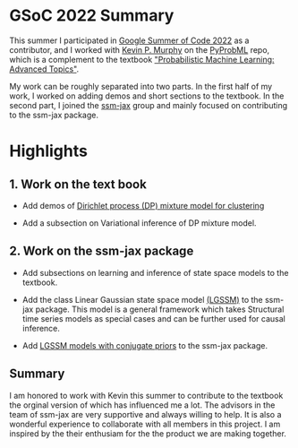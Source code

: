 # GSoC 2022 Summary

This summer I participated in [Google Summer of Code 2022](https://summerofcode.withgoogle.com/) as a contributor,
and I worked with [Kevin P. Murphy](https://www.cs.ubc.ca/~murphyk/) on the [PyProbML](https://github.com/probml) repo, 
which is a complement to the textbook ["Probabilistic Machine Learning: Advanced Topics"](https://probml.github.io/pml-book/book2.html).

My work can be roughly separated into two parts.
In the first half of my work, I worked on adding demos and short sections to the textbook.
In the second part, I joined the [ssm-jax](https://github.com/probml/ssm-jax) group and mainly focused on contributing to the ssm-jax package.

# Highlights

## 1. Work on the text book 

- Add demos of [Dirichlet process (DP) mixture model for clustering](https://github.com/probml/pyprobml/blob/master/notebooks/book2/31/dp_mixgauss_cluster.ipynb)

- Add a subsection on Variational inference of DP mixture model.

## 2. Work on the ssm-jax package

- Add subsections on learning and inference of state space models to the textbook.

- Add the class Linear Gaussian state space model [(LGSSM)](https://github.com/probml/ssm-jax/blob/main/ssm_jax/linear_gaussian_ssm/models/linear_gaussian_ssm.py) to the ssm-jax package.
This model is a general framework which takes Structural time series models as special cases
and can be further used for causal inference. 

- Add [LGSSM models with conjugate priors](https://github.com/probml/ssm-jax/blob/main/ssm_jax/linear_gaussian_ssm/models/linear_gaussian_ssm_conjugate.py) to the ssm-jax package.



## Summary

I am honored to work with Kevin this summer to contribute to the textbook the orginal version of which 
has influenced me a lot. The advisors in the team of ssm-jax are very supportive and always willing to help.
It is also a wonderful experience to collaborate with all members in this project.
I am inspired by the their enthusiam for the the product we are making together. 
